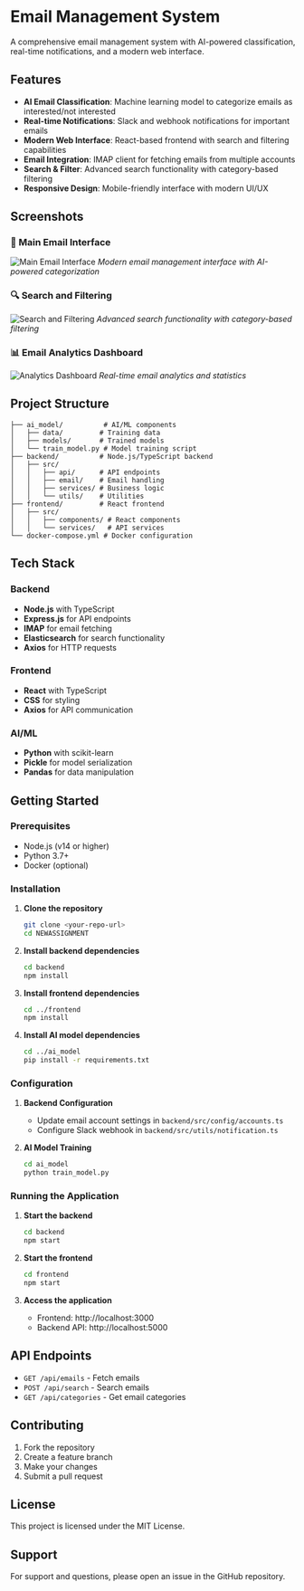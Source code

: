 # Email Management System

A comprehensive email management system with AI-powered classification, real-time notifications, and a modern web interface.

## Features

- **AI Email Classification**: Machine learning model to categorize emails as interested/not interested
- **Real-time Notifications**: Slack and webhook notifications for important emails
- **Modern Web Interface**: React-based frontend with search and filtering capabilities
- **Email Integration**: IMAP client for fetching emails from multiple accounts
- **Search & Filter**: Advanced search functionality with category-based filtering
- **Responsive Design**: Mobile-friendly interface with modern UI/UX

## Screenshots

### 📧 Main Email Interface
![Main Email Interface](./screenshots/main-interface.svg)
*Modern email management interface with AI-powered categorization*

### 🔍 Search and Filtering
![Search and Filtering](./screenshots/search-filter.svg)
*Advanced search functionality with category-based filtering*

### 📊 Email Analytics Dashboard
![Analytics Dashboard](./screenshots/analytics-dashboard.svg)
*Real-time email analytics and statistics*

## Project Structure

```
├── ai_model/          # AI/ML components
│   ├── data/         # Training data
│   ├── models/       # Trained models
│   └── train_model.py # Model training script
├── backend/          # Node.js/TypeScript backend
│   ├── src/
│   │   ├── api/      # API endpoints
│   │   ├── email/    # Email handling
│   │   ├── services/ # Business logic
│   │   └── utils/    # Utilities
├── frontend/         # React frontend
│   ├── src/
│   │   ├── components/ # React components
│   │   └── services/   # API services
└── docker-compose.yml # Docker configuration
```

## Tech Stack

### Backend
- **Node.js** with TypeScript
- **Express.js** for API endpoints
- **IMAP** for email fetching
- **Elasticsearch** for search functionality
- **Axios** for HTTP requests

### Frontend
- **React** with TypeScript
- **CSS** for styling
- **Axios** for API communication

### AI/ML
- **Python** with scikit-learn
- **Pickle** for model serialization
- **Pandas** for data manipulation

## Getting Started

### Prerequisites
- Node.js (v14 or higher)
- Python 3.7+
- Docker (optional)

### Installation

1. **Clone the repository**
   ```bash
   git clone <your-repo-url>
   cd NEWASSIGNMENT
   ```

2. **Install backend dependencies**
   ```bash
   cd backend
   npm install
   ```

3. **Install frontend dependencies**
   ```bash
   cd ../frontend
   npm install
   ```

4. **Install AI model dependencies**
   ```bash
   cd ../ai_model
   pip install -r requirements.txt
   ```

### Configuration

1. **Backend Configuration**
   - Update email account settings in `backend/src/config/accounts.ts`
   - Configure Slack webhook in `backend/src/utils/notification.ts`

2. **AI Model Training**
   ```bash
   cd ai_model
   python train_model.py
   ```

### Running the Application

1. **Start the backend**
   ```bash
   cd backend
   npm start
   ```

2. **Start the frontend**
   ```bash
   cd frontend
   npm start
   ```

3. **Access the application**
   - Frontend: http://localhost:3000
   - Backend API: http://localhost:5000

## API Endpoints

- `GET /api/emails` - Fetch emails
- `POST /api/search` - Search emails
- `GET /api/categories` - Get email categories

## Contributing

1. Fork the repository
2. Create a feature branch
3. Make your changes
4. Submit a pull request

## License

This project is licensed under the MIT License.

## Support

For support and questions, please open an issue in the GitHub repository. 